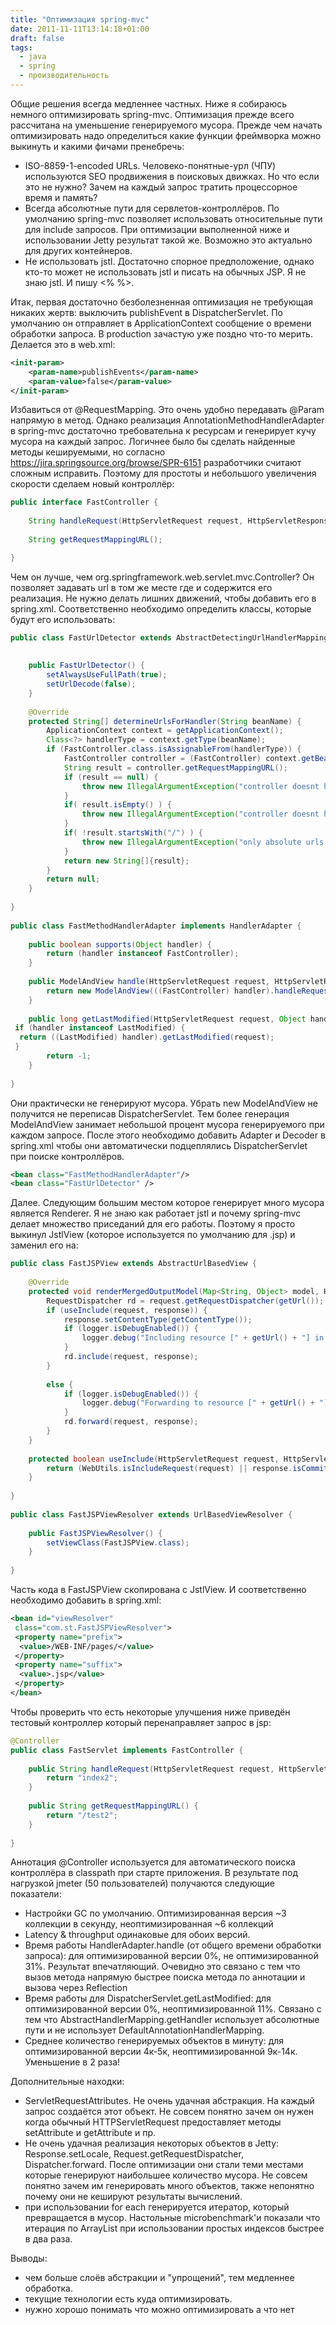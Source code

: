 ```yaml
---
title: "Оптимизация spring-mvc"
date: 2011-11-11T13:14:18+01:00
draft: false
tags:
  - java
  - spring
  - производительность
---
```

Общие решения всегда медленнее частных. Ниже я собираюсь немного оптимизировать spring-mvc. Оптимизация прежде всего рассчитана на уменьшение генерируемого мусора. Прежде чем начать оптимизировать надо определиться какие функции фреймворка можно выкинуть и какими фичами пренебречь:

  * ISO-8859-1-encoded URLs. Человеко-понятные-урл (ЧПУ) используются SEO продвижения в поисковых движках. Но что если это не нужно? Зачем на каждый запрос тратить процессорное время и память?
  * Всегда абсолютные пути для сервлетов-контроллёров. По умолчанию spring-mvc позволяет использовать относительные пути для include запросов. При оптимизации выполненной ниже и использовании Jetty результат такой же. Возможно это актуально для других контейнеров.
  * Не использовать jstl. Достаточно спорное предположение, однако кто-то может не использовать jstl и писать на обычных JSP. Я не знаю jstl. И пишу <% %>.
  
Итак, первая достаточно безболезненная оптимизация не требующая никаких жертв: выключить publishEvent в DispatcherServlet. По умолчанию он отправляет в ApplicationContext сообщение о времени обработки запроса. В production зачастую уже поздно что-то мерить. Делается это в web.xml:

```xml
<init-param>  
	<param-name>publishEvents</param-name>  
	<param-value>false</param-value>  
</init-param>
```

Избавиться от @RequestMapping. Это очень удобно передавать @Param напрямую в метод. Однако реализация AnnotationMethodHandlerAdapter в spring-mvc достаточно требовательна к ресурсам и генерирует кучу мусора на каждый запрос. Логичнее было бы сделать найденные методы кешируемыми, но согласно https://jira.springsource.org/browse/SPR-6151 разработчики считают сложным исправить. Поэтому для простоты и небольшого увеличения скорости сделаем новый контроллёр:

```java
public interface FastController {  
  
    String handleRequest(HttpServletRequest request, HttpServletResponse response) throws Exception;  
      
    String getRequestMappingURL();  

}
```

Чем он лучше, чем org.springframework.web.servlet.mvc.Controller? Он позволяет задавать url в том же месте где и содержится его реализация. Не нужно делать лишних движений, чтобы добавить его в spring.xml. Соответственно необходимо определить классы, которые будут его использовать:

```java
public class FastUrlDetector extends AbstractDetectingUrlHandlerMapping {  
  
      
    public FastUrlDetector() {  
        setAlwaysUseFullPath(true);  
        setUrlDecode(false);  
    }  
      
    @Override  
    protected String[] determineUrlsForHandler(String beanName) {  
        ApplicationContext context = getApplicationContext();  
        Class<?> handlerType = context.getType(beanName);  
        if (FastController.class.isAssignableFrom(handlerType)) {  
            FastController controller = (FastController) context.getBean(beanName);  
            String result = controller.getRequestMappingURL();  
            if (result == null) {  
                throw new IllegalArgumentException("controller doesnt have url mapping: " + beanName);  
            }  
            if( result.isEmpty() ) {  
                throw new IllegalArgumentException("controller doesnt have url mapping: " + beanName);  
            }  
            if( !result.startsWith("/") ) {  
                throw new IllegalArgumentException("only absolute urls are required. Beanname: " + beanName + " Url: " + result);  
            }  
            return new String[]{result};  
        }  
        return null;  
    }  
  
}  
  
public class FastMethodHandlerAdapter implements HandlerAdapter {  
  
    public boolean supports(Object handler) {  
        return (handler instanceof FastController);  
    }  
  
    public ModelAndView handle(HttpServletRequest request, HttpServletResponse response, Object handler) throws Exception {  
        return new ModelAndView(((FastController) handler).handleRequest(request, response));  
    }  
  
    public long getLastModified(HttpServletRequest request, Object handler) {  
 if (handler instanceof LastModified) {  
  return ((LastModified) handler).getLastModified(request);  
 }  
        return -1;  
    }  
  
}
```

Они практически не генерируют мусора. Убрать new ModelAndView не получится не переписав DispatcherServlet. Тем более генерация ModelAndView занимает небольшой процент мусора генерируемого при каждом запросе. После этого необходимо добавить Adapter и Decoder в spring.xml чтобы они автоматически подцеплялись DispatcherServlet при поиске контроллёров.

```xml
<bean class="FastMethodHandlerAdapter"/>  
<bean class="FastUrlDetector" />  
```

Далее. Следующим большим местом которое генерирует много мусора является Renderer. Я не знаю как работает jstl и почему spring-mvc делает множество приседаний для его работы. Поэтому я просто выкинул JstlView (которое используется по умолчанию для .jsp) и заменил его на:

```java
public class FastJSPView extends AbstractUrlBasedView {  
  
    @Override  
    protected void renderMergedOutputModel(Map<String, Object> model, HttpServletRequest request, HttpServletResponse response) throws Exception {  
        RequestDispatcher rd = request.getRequestDispatcher(getUrl());  
        if (useInclude(request, response)) {  
            response.setContentType(getContentType());  
            if (logger.isDebugEnabled()) {  
                logger.debug("Including resource [" + getUrl() + "] in InternalResourceView '" + getBeanName() + "'");  
            }  
            rd.include(request, response);  
        }  
  
        else {  
            if (logger.isDebugEnabled()) {  
                logger.debug("Forwarding to resource [" + getUrl() + "] in InternalResourceView '" + getBeanName() + "'");  
            }  
            rd.forward(request, response);  
        }          
    }  
      
    protected boolean useInclude(HttpServletRequest request, HttpServletResponse response) {  
        return (WebUtils.isIncludeRequest(request) || response.isCommitted());  
    }  
  
}  
  
public class FastJSPViewResolver extends UrlBasedViewResolver {  
  
    public FastJSPViewResolver() {  
        setViewClass(FastJSPView.class);  
    }  
      
}  
```

Часть кода в FastJSPView скопирована с JstlView. И соответственно необходимо добавить в spring.xml:

```xml
<bean id="viewResolver"  
 class="com.st.FastJSPViewResolver">  
 <property name="prefix">  
  <value>/WEB-INF/pages/</value>  
 </property>  
 <property name="suffix">  
  <value>.jsp</value>  
 </property>  
</bean> 
```

Чтобы проверить что есть некоторые улучшения ниже приведён тестовый контроллер который перенаправляет запрос в jsp:

```java
@Controller  
public class FastServlet implements FastController {  
  
    public String handleRequest(HttpServletRequest request, HttpServletResponse response) throws Exception {  
        return "index2";  
    }  
      
    public String getRequestMappingURL() {  
        return "/test2";  
    }  
      
} 
```

Аннотация @Controller используется для автоматического поиска контроллёра в classpath при старте приложения. В результате под нагрузкой jmeter (50 пользователей) получаются следующие показатели:

  * Настройки GC по умолчанию. Оптимизированная версия ~3 коллекции в секунду, неоптимизированная ~6 коллекций
  * Latency & throughput одинаковые для обоих версий.
  * Время работы HandlerAdapter.handle (от общего времени обработки запроса): для оптимизированной версии 0%, не оптимизированной 31%. Результат впечатляющий. Очевидно это связано с тем что вызов метода напрямую быстрее поиска метода по аннотации и вызова через Reflection
  * Время работы для DispatcherServlet.getLastModified: для оптимизированной версии 0%, неоптимизированной 11%. Связано с тем что AbstractHandlerMapping.getHandler использует абсолютные пути и не использует DefaultAnnotationHandlerMapping.
  * Среднее количество генерируемых объектов в минуту: для оптимизированной версии 4к-5к, неоптимизированной 9к-14к. Уменьшение в 2 раза!
  
Дополнительные находки:

  * ServletRequestAttributes. Не очень удачная абстракция. На каждый запрос создаётся этот объект. Не совсем понятно зачем он нужен когда обычный HTTPServletRequest предоставляет методы setAttribute и getAttribute и пр.
  * Не очень удачная реализация некоторых объектов в Jetty: Response.setLocale, Request.getRequestDispatcher, Dispatcher.forward. После оптимизации они стали теми местами которые генерируют наибольшее количество мусора. Не совсем понятно зачем им генерировать много объектов, также непонятно почему они не кешируют результаты вычислений.
  * при использовании for each генерируется итератор, который превращается в мусор. Настольные microbenchmark'и показали что итерация по ArrayList при использовании простых индексов быстрее в два раза.
  
Выводы:

  * чем больше слоёв абстракции и "упрощений", тем медленнее обработка.
  * текущие технологии есть куда оптимизировать.
  * нужно хорошо понимать что можно оптимизировать а что нет 
    